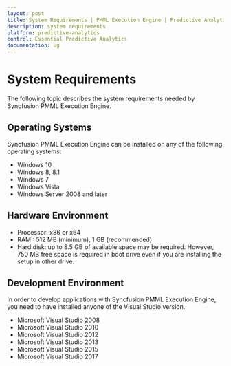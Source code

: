 ```yaml
---
layout: post
title: System Requirements | PMML Execution Engine | Predictive Analytics | Syncfusion
description: system requirements
platform: predictive-analytics
control: Essential Predictive Analytics
documentation: ug
---
```


# System Requirements

The following topic describes the system requirements needed by Syncfusion PMML Execution Engine.

## Operating Systems

Syncfusion PMML Execution Engine can be installed on any of the following operating systems:

* Windows 10
* Windows 8, 8.1
* Windows 7
* Windows Vista
* Windows Server 2008 and later

## Hardware Environment

* Processor: x86 or x64
* RAM : 512 MB (minimum), 1 GB (recommended)
* Hard disk: up to 8.5 GB of available space may be required. However, 750 MB free space is required in boot drive even if you are installing the setup in other drive.


## Development Environment

In order to develop applications with Syncfusion PMML Execution Engine, you need to have installed anyone of the Visual Studio version.

* Microsoft Visual Studio 2008
* Microsoft Visual Studio 2010
* Microsoft Visual Studio 2012
* Microsoft Visual Studio 2013
* Microsoft Visual Studio 2015
* Microsoft Visual Studio 2017

